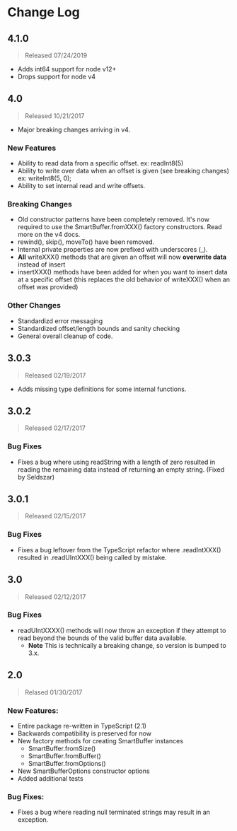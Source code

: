 # Change Log

## 4.1.0

> Released 07/24/2019

* Adds int64 support for node v12+
* Drops support for node v4

## 4.0

> Released 10/21/2017

* Major breaking changes arriving in v4.

### New Features

* Ability to read data from a specific offset. ex: readInt8(5)
* Ability to write over data when an offset is given (see breaking changes) ex:  writeInt8(5, 0);
* Ability to set internal read and write offsets.

### Breaking Changes

* Old constructor patterns have been completely removed. It's now required to use the SmartBuffer.fromXXX() factory
  constructors. Read more on the v4 docs.
* rewind(), skip(), moveTo() have been removed.
* Internal private properties are now prefixed with underscores (_).
* **All** writeXXX() methods that are given an offset will now **overwrite data** instead of insert
* insertXXX() methods have been added for when you want to insert data at a specific offset (this replaces the old
  behavior of writeXXX() when an offset was provided)

### Other Changes

* Standardizd error messaging
* Standardized offset/length bounds and sanity checking
* General overall cleanup of code.

## 3.0.3

> Released 02/19/2017

* Adds missing type definitions for some internal functions.

## 3.0.2

> Released 02/17/2017

### Bug Fixes

* Fixes a bug where using readString with a length of zero resulted in reading the remaining data instead of returning
  an empty string. (Fixed by Seldszar)

## 3.0.1

> Released 02/15/2017

### Bug Fixes

* Fixes a bug leftover from the TypeScript refactor where .readIntXXX() resulted in .readUIntXXX() being called by
  mistake.

## 3.0

> Released 02/12/2017

### Bug Fixes

* readUIntXXXX() methods will now throw an exception if they attempt to read beyond the bounds of the valid buffer data
  available.
    * **Note** This is technically a breaking change, so version is bumped to 3.x.

## 2.0

> Relased 01/30/2017

### New Features:

* Entire package re-written in TypeScript (2.1)
* Backwards compatibility is preserved for now
* New factory methods for creating SmartBuffer instances
    * SmartBuffer.fromSize()
    * SmartBuffer.fromBuffer()
    * SmartBuffer.fromOptions()
* New SmartBufferOptions constructor options
* Added additional tests

### Bug Fixes:

* Fixes a bug where reading null terminated strings may result in an exception.
